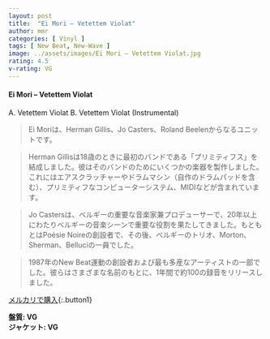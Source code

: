 ```yaml
---
layout: post
title:  "Ei Mori – Vetettem Violat"
author: mmr
categories: [ Vinyl ]
tags: [ New Beat, New-Wave ]
image: ../assets/images/Ei Mori – Vetettem Violat.jpg
rating: 4.5
v-rating: VG
---
```


#### Ei Mori – Vetettem Violat

A. Vetettem Violat
B. Vetettem Violat (Instrumental)

> Ei Moriは、Herman Gillis、Jo Casters、Roland Beelenからなるユニットです。

> Herman Gillisは18歳のときに最初のバンドである「プリミティフス」を結成しました。彼はそのバンドのためにいくつかの楽器を製作しました。これにはエアスクラッチャーやドラムマシン（自作のドラムパッドを含む）、プリミティフなコンピューターシステム、MIDIなどが含まれています。

> Jo Castersは、ベルギーの重要な音楽家兼プロデューサーで、20年以上にわたりベルギーの音楽シーンで重要な役割を果たしてきました。もともとはPoésie Noireの創設者で、その後、ベルギーのトリオ、Morton、Sherman、Belluciの一員でした。

> 1987年のNew Beat運動の創設者および最も多産なアーティストの一部でした。彼らはさまざまな名前のもとに、1年間で約100の録音をリリースしました。



[メルカリで購入](https://jp.mercari.com/item/m42012881595){:.button1}

<div class="mt-4 mb-4 d-flex align-items-center">
<strong class="mr-1">盤質: VG</strong>
</div>
<div class="mt-4 mb-4 d-flex align-items-center">
<strong class="mr-1">ジャケット: VG</strong>
</div>
